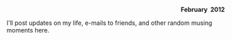 <html><body><p> 
</p><p style="text-align: right;"><strong>February  2012</strong></p>
I'll post updates on my life, e-mails to friends, and other random musing moments here.</body></html>